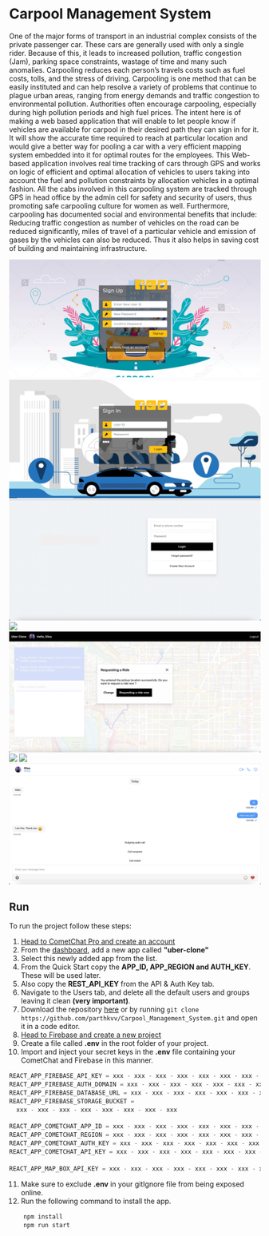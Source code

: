 # Carpool Management System

One of the major forms of transport in an industrial complex consists of the private passenger car. These cars are generally used with only a single rider. Because of this, it leads to increased pollution, traffic congestion (Jam), parking space constraints, wastage of time and many such anomalies. Carpooling reduces each person’s travels costs such as fuel costs, tolls, and the stress of driving. Carpooling is one method that can be easily instituted and can help resolve a variety of problems that continue to plague urban areas, ranging from energy demands and traffic congestion to environmental pollution. Authorities often encourage carpooling, especially during high pollution periods and high fuel prices. The intent here is of making a web based application that will enable to let people know if vehicles are available for carpool in their desired path they can sign in for it. It will show the accurate time required to reach at particular location and would give a better way for pooling a car with a very efficient mapping system embedded into it for optimal routes for the employees. This Web-based application involves real time tracking of cars through GPS and works on logic of efficient and optimal allocation of vehicles to users taking into account the fuel and pollution constraints by allocation vehicles in a optimal fashion. All the cabs involved in this carpooling system are tracked through GPS in head office by the admin cell for safety and security of users, thus promoting safe carpooling culture for women as well.
Furthermore, carpooling has documented social and environmental benefits that include: Reducing traffic congestion as number of vehicles on the road can be reduced significantly, miles of travel of a particular vehicle and emission of gases by the vehicles can also be reduced. Thus it also helps in saving cost of building and maintaining infrastructure. 

![](./screenshots/carpool2.png)
![](./screenshots/carpool.png)
![](./screenshots/screenshot1.png)
![](./screenshots/screenshot2.png)
![](./screenshots/screenshot3.png)
![](./screenshots/screenshot4.png)
![](./screenshots/screenshot5.png)
![](./screenshots/screenshot6.png)

## Run

To run the project follow these steps:

1. [Head to CometChat Pro and create an account](https://app.cometchat.com/signup)
2. From the [dashboard](https://app.cometchat.com/apps), add a new app called **"uber-clone"**
3. Select this newly added app from the list.
4. From the Quick Start copy the **APP_ID, APP_REGION and AUTH_KEY**. These will be used later.
5. Also copy the **REST_API_KEY** from the API & Auth Key tab.
6. Navigate to the Users tab, and delete all the default users and groups leaving it clean **(very important)**.
7. Download the repository [here](https://github.com/parthkvv/Carpool_Management_System/archive/refs/heads/master.zip) or by running `git clone https://github.com/parthkvv/Carpool_Management_System.git` and open it in a code editor.
8. [Head to Firebase and create a new project](https://console.firebase.google.com)
9. Create a file called **.env** in the root folder of your project.
10. Import and inject your secret keys in the **.env** file containing your CometChat and Firebase in this manner.

```js
REACT_APP_FIREBASE_API_KEY = xxx - xxx - xxx - xxx - xxx - xxx - xxx - xxx
REACT_APP_FIREBASE_AUTH_DOMAIN = xxx - xxx - xxx - xxx - xxx - xxx - xxx - xxx
REACT_APP_FIREBASE_DATABASE_URL = xxx - xxx - xxx - xxx - xxx - xxx - xxx - xxx
REACT_APP_FIREBASE_STORAGE_BUCKET =
  xxx - xxx - xxx - xxx - xxx - xxx - xxx - xxx

REACT_APP_COMETCHAT_APP_ID = xxx - xxx - xxx - xxx - xxx - xxx - xxx - xxx
REACT_APP_COMETCHAT_REGION = xxx - xxx - xxx - xxx - xxx - xxx - xxx - xxx
REACT_APP_COMETCHAT_AUTH_KEY = xxx - xxx - xxx - xxx - xxx - xxx - xxx - xxx
REACT_APP_COMETCHAT_API_KEY = xxx - xxx - xxx - xxx - xxx - xxx - xxx - xxx

REACT_APP_MAP_BOX_API_KEY = xxx - xxx - xxx - xxx - xxx - xxx - xxx - xxx
```

11. Make sure to exclude **.env** in your gitIgnore file from being exposed online.
12. Run the following command to install the app.

```sh
    npm install
    npm run start
```
